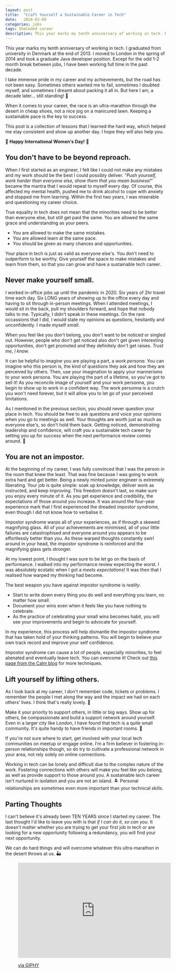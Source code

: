 ```yaml
---
layout: post
title:  "Craft Yourself a Sustainable Career in Tech"
date:   2024-03-09
categories: jobs
tags: SheCoded career
description: This year marks my tenth anniversary of working in tech. Except for the odd 1-2 month break between jobs, I have been working full time in the past decade. I take immense pride in my career and my achievements, but the road has not been easy. When it comes to your career, the race is an ultra-marathon through the desert in cheap shoes, not a nice jog on a manicured lawn. Keeping a sustainable pace is the key to success. This post is a collection of lessons that I learned the hard way, which helped me stay consistent and show up another day. I hope they will also help you. 💐 Happy International Women's Day! 💐
---
```


This year marks my tenth anniversary of working in tech. I graduated from university in Denmark at the end of 2013. I moved to London in the spring of 2014 and took a graduate Java developer position. Except for the odd 1-2 month break between jobs, I have been working full time in the past decade.  

I take immense pride in my career and my achievements, but the road has not been easy. Sometimes others wanted me to fail, sometimes I doubted myself, and sometimes I dreamt about packing it all in. But here I am, a decade later... still standing! 💪

When it comes to your career, the race is an ultra-marathon through the desert in cheap shoes, not a nice jog on a manicured lawn. Keeping a sustainable pace is the key to success. 

This post is a collection of lessons that I learned the hard way, which helped me stay consistent and show up another day. I hope they will also help you. 

💐 **Happy International Women's Day!** 💐

## You don't have to be beyond reproach.

When I first started as an engineer, I felt like I could not make any mistakes and my work should be the best I could possibly deliver. _"Push yourself, work harder than everyone else, show them that you mean business!"_  became the mantra that I would repeat to myself every day. Of course, this affected my mental health, pushed me to drink alcohol to cope with anxiety and stopped me from learning. Within the first two years, I was miserable and questioning my career choice. 

True equality in tech does not mean that the minorities need to be better than everyone else, but still get paid the same. You are allowed the same grace and understanding as your peers.
- You are allowed to make the same mistakes.
- You are allowed learn at the same pace.
- You should be given as many chances and opportunities.

Your place in tech is just as valid as everyone else's. You don't need to outperform to be worthy. Give yourself the space to make mistakes and learn from them, so that you can grow and have a sustainable tech career. 

## Never make yourself small.

I worked in-office jobs up until the pandemic in 2020. Six years of 2hr travel time each day. Six LONG years of showing up to the office every day and having to sit through in-person meetings. When I attended meetings, I would sit in the back, pull my shoulders forward, and hope that nobody talks to me. Typically, I didn't speak in these meetings. On the rare occassions that I did, I would state my opinions as questions, hesitantly and unconfidently. I made myself _small_.

When you feel like you don't belong, you don't want to be noticed or singled out. However, people who don't get noticed also don't get given interesting opportunities, don't get promoted and they definitely don't get raises. _Trust me, I know._ 

It can be helpful to imagine you are playing a part, a _work persona_. You can imagine who this person is, the kind of questions they ask and how they are perceived by others. Then, use your imagination to apply your mannerisms to your work persona. You are playing the part of a lifetime, so you've got to sell it! As you reconcile image of yourself and your work personna, you begin to show up to work in a confident way. The work personna is a crutch you won't need forever, but it will allow you to let go of your perceived limitations.

As I mentioned in the previous section, you should never question your place in tech. You should be free to ask questions and voice your opinions when you go to meetings as well. Your thoughts are worth just as much as everyone else's, so don't hold them back. Getting noticed, demonstrating leadership and confidence, will craft you a sustainable tech career by setting you up for success when the next performance review comes around. 🤞

## You are not an impostor.

At the beginning of my career, I was fully convinced that I was the person in the room that knew the least. That was fine because I was going to work extra hard and get better. Being a newly minted junior engineer is extremely liberating. Your job is quite simple: soak up knowledge, deliver work as instructed, and keep improving. This freedom doesn't last, so make sure you enjoy every minute of it. As you get experience and credibility, the expectations of those around you increase. It was around the four-year experience mark that I first experienced the dreaded _impostor syndrome_, even though I did not know how to verbalise it.

Impostor syndrome warps all of your experiences, as if through a skewed magnifying glass. All of your achievements are minimised, all of your little failures are catastrophised and everyone around you appears to be effortlessly better than you. As these warped thoughts constantly swirl around in your head, the impostor syndrome is reinforced and the magnifying glass gets stronger.

At my lowest point, I thought I was sure to be let go on the basis of performance. I walked into my performance review expecting the worst. I was absolutely ecstatic when I got a _meets expectations_! It was then that I realised how warped my thinking had become.

The best weapon you have against impostor syndrome is _reality_. 
- Start to write down every thing you do well and everything you learn, no matter how small. 
- Document your wins even when it feels like you have nothing to celebrate. 
- As the practice of celebrating your small wins becomes habit, you will see your improvements and begin to advocate for yourself.

In my experience, this process will help dismantle the impostor syndrome that has taken hold of your thinking patterns. You will begin to believe your own track record and improve your self confidence.

Impostor syndrome can cause a lot of people, especially minorities, to feel alienated and eventually leave tech. You can overcome it! Check out [this page from the Calm blog](https://www.calm.com/blog/how-to-overcome-imposter-syndrome) for more techniques. 

## Lift yourself by lifting others.

As I look back at my career, I don't remember code, tickets or problems. I remember the people I met along the way and the impact we had on each others' lives. I think that's really lovely. 🫶

Make it your priority to support others, in little or big ways. Show up for others, be compassionate and build a support network around yourself. Even in a larger city like London, I have found that tech is a quite small community. It's quite handy to have friends in important rooms. 💪

If you're not sure where to start, get involved with your local tech communities on meetup or engage online. I'm a firm believer in fostering in-person relationships though, so do try to cultivate a professional network in your area, not rely solely on online connections.

Working in tech can be lonely and difficult due to the complex nature of the work. Fostering connections with others will make you feel like you belong, as well as provide support to those around you. A sustainable tech career isn't nurtured in isolation and you are not an island. 🏝️ Personal relationships are sometimes even more important than your technical skills.

## Parting Thoughts

I can't believe it's already been TEN YEARS since I started my career. The last thought I'd like to leave you with is that _if I can do it, so can you_. It doesn't matter whether you are trying to get your first job in tech or are looking for a new opportunity following a redundancy, you will find your next opportunity. 

We can do hard things and will overcome whatever this ultra-marathon in the desert throws at us. 🏜️

<div class="container">
    <div class="row">
        <figure class="centered">
          <iframe src="https://giphy.com/embed/Q21Nnq7Qjem0QsC4Fp" width="480" height="300" frameBorder="0" class="giphy-embed" allowFullScreen></iframe><p><a href="https://giphy.com/gifs/onepeloton-Q21Nnq7Qjem0QsC4Fp">via GIPHY</a></p>
        </figure>
    </div>
</div>
